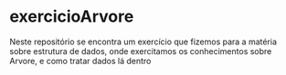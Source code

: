 # exercicioArvore
Neste repositório se encontra um exercício que fizemos para a matéria sobre estrutura de dados, onde exercitamos os conhecimentos sobre Arvore, e como tratar dados lá dentro  
